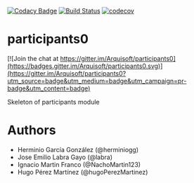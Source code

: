 [![Codacy Badge](https://api.codacy.com/project/badge/Grade/2f5e9b234d9b4cbd8669629c299990ad)](https://www.codacy.com/app/jelabra/participationSystem2b?utm_source=github.com&utm_medium=referral&utm_content=Arquisoft/participationSystem2b&utm_campaign=badger)
[![Build Status](https://travis-ci.org/Arquisoft/participationSystem2b.svg?branch=master)](https://travis-ci.org/Arquisoft/participationSystem2b)
[![codecov](https://codecov.io/gh/Arquisoft/participationSystem2b/branch/master/graph/badge.svg)](https://codecov.io/gh/Arquisoft/participationSystem2b)


# participants0

[![Join the chat at https://gitter.im/Arquisoft/participants0](https://badges.gitter.im/Arquisoft/participants0.svg)](https://gitter.im/Arquisoft/participants0?utm_source=badge&utm_medium=badge&utm_campaign=pr-badge&utm_content=badge)

Skeleton of participants module

# Authors

- Herminio García González (@herminiogg)
- Jose Emilio Labra Gayo (@labra)
- Ignacio Martin Franco (@NachoMartin123)
- Hugo Pérez Martínez (@hugoPerezMartinez)


